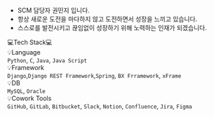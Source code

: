 - SCM 담당자 권민지 입니다.
- 항상 새로운 도전을 마다하지 않고 도전하면서 성장을 느끼고 있습니다.
- 스스로를 발전시키고 끊임없이 성장하기 위해 노력하는 인재가 되겠습니다.

💻Tech Stack💻  
💡Language  
`Python`, `C`, `Java`, `Java Script`   
💡Framework  
`Django`,`Django REST Framework`,`Spring`, `BX Frramework`, `xFrame`   
💡DB  
`MySQL`, `Oracle`   
💡Cowork Tools  
`GitHub`, `GitLab`, `Bitbucket`, `Slack`, `Notion`, `Confluence`, `Jira`, `Figma`